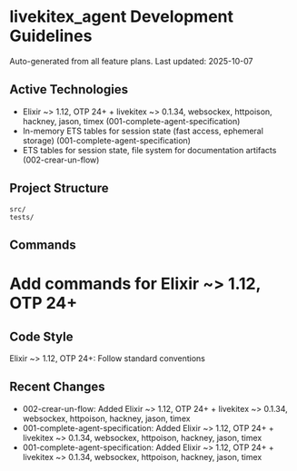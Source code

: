 # livekitex_agent Development Guidelines

Auto-generated from all feature plans. Last updated: 2025-10-07

## Active Technologies
- Elixir ~> 1.12, OTP 24+ + livekitex ~> 0.1.34, websockex, httpoison, hackney, jason, timex (001-complete-agent-specification)
- In-memory ETS tables for session state (fast access, ephemeral storage) (001-complete-agent-specification)
- ETS tables for session state, file system for documentation artifacts (002-crear-un-flow)

## Project Structure
```
src/
tests/
```

## Commands
# Add commands for Elixir ~> 1.12, OTP 24+

## Code Style
Elixir ~> 1.12, OTP 24+: Follow standard conventions

## Recent Changes
- 002-crear-un-flow: Added Elixir ~> 1.12, OTP 24+ + livekitex ~> 0.1.34, websockex, httpoison, hackney, jason, timex
- 001-complete-agent-specification: Added Elixir ~> 1.12, OTP 24+ + livekitex ~> 0.1.34, websockex, httpoison, hackney, jason, timex
- 001-complete-agent-specification: Added Elixir ~> 1.12, OTP 24+ + livekitex ~> 0.1.34, websockex, httpoison, hackney, jason, timex

<!-- MANUAL ADDITIONS START -->
<!-- MANUAL ADDITIONS END -->
